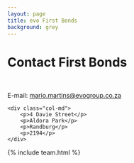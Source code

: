 ```yaml
---
layout: page
title: evo First Bonds
background: grey
---
```

<div class="col-lg-12 text-center">
	<h1 class="section-heading text-uppercase">Contact First Bonds</h1>
</div>

<br>

<div class="container contact-us">
  <div class="row">

  <div class="col-md">
		<!-- <p>Tel: <a href="tel:+27xxx">xxx</a></p> -->
		<!-- <p>Cell: <a href="tel:+27xxx">xxx</a></p> -->
		<p>E-mail: <a href="mailto:mario.martins@evogroup.co.za?subject=Mail from our Website">mario.martins@evogroup.co.za</a></p>
    </div>

    <div class="col-md">
		<p>4 Davie Street</p>
		<p>Aldora Park</p>
		<p>Randburg</p>
		<p>2194</p>
    </div>
    
  </div>
</div>

{% include team.html %}

<!-- <div class="col-lg-12 text-center">
	<h4 class="section-heading text-uppercase">Contact us</h4>
</div> -->

<br>

